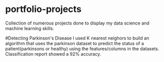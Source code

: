 # portfolio-projects
Collection of numerous projects done to display my data science and machine learning skills. 

#Detecting Parkinson's Disease
I used K nearest neighors to build an algorithm that uses the parkinson dataset to predict the status of a patient(parkinsons or healthy) using the features/columns in the datasets. Classification report showed a 92% accuracy. 
